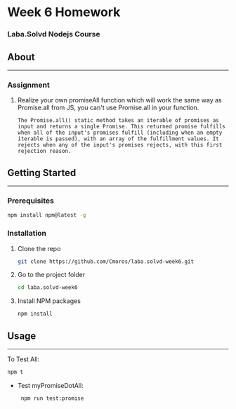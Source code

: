 # Week 6 Homework

### Laba.Solvd Nodejs Course

## About

---

### Assignment

1. Realize your own promiseAll function which will work the same way as Promise.all from JS, you can't use Promise.all in your function.
   ```
   The Promise.all() static method takes an iterable of promises as input and returns a single Promise. This returned promise fulfills when all of the input's promises fulfill (including when an empty iterable is passed), with an array of the fulfillment values. It rejects when any of the input's promises rejects, with this first rejection reason.
   ```

## Getting Started

---

### Prerequisites

```sh
npm install npm@latest -g
```

### Installation

1. Clone the repo
   ```sh
   git clone https://github.com/Cmoros/laba.solvd-week6.git
   ```
2. Go to the project folder

   ```sh
   cd laba.solvd-week6
   ```

3. Install NPM packages
   ```sh
   npm install
   ```

## Usage

---

To Test All:

```sh
npm t
```

- Test myPromiseDotAll:

  ```
   npm run test:promise
  ```
